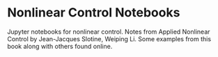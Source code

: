 # Nonlinear Control Notebooks

Jupyter notebooks for nonlinear control. Notes from Applied Nonlinear Control 
by Jean-Jacques Slotine, Weiping Li. Some examples from this book along with
others found online.
